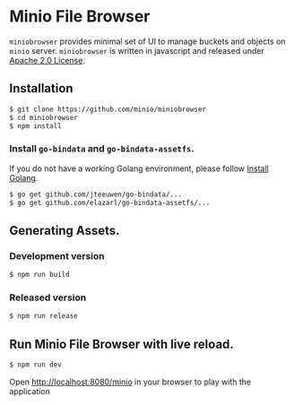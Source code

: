 # Minio File Browser

``miniobrowser`` provides minimal set of UI to manage buckets and objects on ``minio`` server. ``miniobrowser`` is written in javascript and released under [Apache 2.0 License](./LICENSE).

## Installation

```sh
$ git clone https://github.com/minio/miniobrowser
$ cd miniobrowser
$ npm install
```

### Install `go-bindata` and `go-bindata-assetfs`.

If you do not have a working Golang environment, please follow [Install Golang](./INSTALLGO.md).

```sh
$ go get github.com/jteeuwen/go-bindata/...
$ go get github.com/elazarl/go-bindata-assetfs/...
```

## Generating Assets.

### Development version

```sh
$ npm run build
```

### Released version

```sh
$ npm run release
```

## Run Minio File Browser with live reload.

```sh
$ npm run dev
```

Open [http://localhost:8080/minio](http://localhost:8080/minio) in your browser to play with the application
